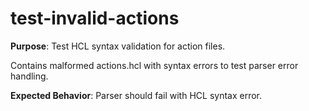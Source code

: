 # test-invalid-actions

**Purpose**: Test HCL syntax validation for action files.

Contains malformed actions.hcl with syntax errors to test parser error handling.

**Expected Behavior**: Parser should fail with HCL syntax error.
